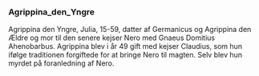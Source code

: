 ### Agrippina_den_Yngre


Agrippina den Yngre, Julia, 15-59, datter af Germanicus og Agrippina den Ældre og mor til den senere kejser Nero med Gnaeus Domitius Ahenobarbus. Agrippina blev i år 49 gift med kejser Claudius, som hun ifølge traditionen forgiftede for at bringe Nero til magten. Selv blev hun myrdet på foranledning af Nero.